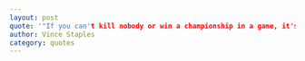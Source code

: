 ```yaml
---
layout: post
quote: '"If you can't kill nobody or win a championship in a game, it's not for me"'
author: Vince Staples
category: quotes
---
```


